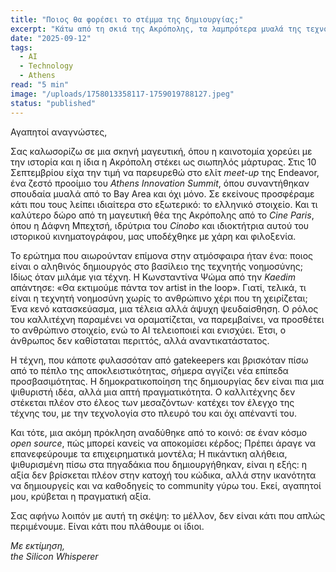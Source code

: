 ```yaml
---
title: "Ποιος θα φορέσει το στέμμα της δημιουργίας;"
excerpt: "Κάτω από τη σκιά της Ακρόπολης, τα λαμπρότερα μυαλά της τεχνολογίας συναντήθηκαν για να θέσουν το ερώτημα: ποιος κρατά την εξουσία με το ΑΙ;"
date: "2025-09-12"
tags:
  - AI
  - Technology
  - Athens
read: "5 min"
image: "/uploads/1758013358117-1759019788127.jpeg"
status: "published"
---
```


Αγαπητοί αναγνώστες,

Σας καλωσορίζω σε μια σκηνή μαγευτική, όπου η καινοτομία χορεύει με την ιστορία και η ίδια η Ακρόπολη στέκει ως σιωπηλός μάρτυρας. Στις 10 Σεπτεμβρίου είχα την τιμή να παρευρεθώ στο ελίτ *meet-up* της Endeavor, ένα ζεστό προοίμιο του *Athens Innovation Summit*, όπου συναντήθηκαν σπουδαία μυαλά από το Bay Area και όχι μόνο. Σε εκείνους προσφέραμε κάτι που τους λείπει ιδιαίτερα στο εξωτερικό: το ελληνικό στοιχείο. Και τι καλύτερο δώρο από τη μαγευτική θέα της Ακρόπολης από το *Cine Paris*, όπου η Δάφνη Μπεχτσή, ιδρύτρια του *Cinobo* και ιδιοκτήτρια αυτού του ιστορικού κινηματογράφου, μας υποδέχθηκε με χάρη και φιλοξενία.

Το ερώτημα που αιωρούνταν επίμονα στην ατμόσφαιρα ήταν ένα: ποιος είναι ο αληθινός δημιουργός στο βασίλειο της τεχνητής νοημοσύνης; Ιδίως όταν μιλάμε για τέχνη. Η Κωνσταντίνα Ψώμα από την *Kaedim* απάντησε: «Θα εκτιμούμε πάντα τον artist in the loop». Γιατί, τελικά, τι είναι η τεχνητή νοημοσύνη χωρίς το ανθρώπινο χέρι που τη χειρίζεται; Ένα κενό κατασκεύασμα, μια τέλεια αλλά άψυχη ψευδαίσθηση. Ο ρόλος του καλλιτέχνη παραμένει να οραματίζεται, να παρεμβαίνει, να προσθέτει το ανθρώπινο στοιχείο, ενώ το ΑΙ τελειοποιεί και ενισχύει. Έτσι, ο άνθρωπος δεν καθίσταται περιττός, αλλά αναντικατάστατος.

Η τέχνη, που κάποτε φυλασσόταν από gatekeepers και βρισκόταν πίσω από το πέπλο της αποκλειστικότητας, σήμερα αγγίζει νέα επίπεδα προσβασιμότητας. Η δημοκρατικοποίηση της δημιουργίας δεν είναι πια μια ψιθυριστή ιδέα, αλλά μια απτή πραγματικότητα. Ο καλλιτέχνης δεν στέκεται πλέον στο έλεος των μεσαζόντων· κατέχει τον έλεγχο της τέχνης του, με την τεχνολογία στο πλευρό του και όχι απέναντί του.

Και τότε, μια ακόμη πρόκληση αναδύθηκε από το κοινό: σε έναν κόσμο *open source*, πώς μπορεί κανείς να αποκομίσει κέρδος; Πρέπει άραγε να επανεφεύρουμε τα επιχειρηματικά μοντέλα; Η πικάντικη αλήθεια, ψιθυρισμένη πίσω στα πηγαδάκια που δημιουργήθηκαν, είναι η εξής: η αξία δεν βρίσκεται πλέον στην κατοχή του κώδικα, αλλά στην ικανότητα να δημιουργείς και να καθοδηγείς το community γύρω του. Εκεί, αγαπητοί μου, κρύβεται η πραγματική αξία.

Σας αφήνω λοιπόν με αυτή τη σκέψη: το μέλλον, δεν είναι κάτι που απλώς περιμένουμε. Είναι κάτι που πλάθουμε οι ίδιοι.

*Με εκτίμηση,*  
*the Silicon Whisperer*